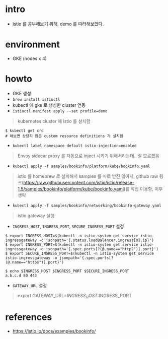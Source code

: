 # intro 
- istio 를 공부해보기 위해, demo 를 따라해보았다. 

# environment
- GKE (nodes x 4)

# howto 
- GKE 생성
- `brew install istioctl`
- kubectl 에 gke 로 생성한 cluster 연동 
- `istioctl manifest apply --set profile=demo`
> kubernetes cluster 에 istio 를 설치함 
```
$ kubectl get crd 
# 해보면 상당히 많은 custom resource definitions 가 설치됨
```

- `kubectl label namespace default istio-injection=enabled`
> Envoy sidecar proxy 를 자동으로 inject 시키기 위해서라는데.. 잘 모르겠음

- `kubectl apply -f samples/bookinfo/platform/kube/bookinfo.yaml`
> istio 를 homebrew 로 설치해서 samples 를 따로 받진 않아서, github raw 링크(https://raw.githubusercontent.com/istio/istio/release-1.5/samples/bookinfo/platform/kube/bookinfo.yaml)를 직접 이용함, 이후 생략

- `kubectl apply -f samples/bookinfo/networking/bookinfo-gateway.yaml`
> istio gateway 실행

- `INGRESS_HOST`, `INGRESS_PORT`, `SECURE_INGRESS_PORT` 설정
```
$ export INGRESS_HOST=$(kubectl -n istio-system get service istio-ingressgateway -o jsonpath='{.status.loadBalancer.ingress[0].ip}')
$ export INGRESS_PORT=$(kubectl -n istio-system get service istio-ingressgateway -o jsonpath='{.spec.ports[?(@.name=="http2")].port}')
$ export SECURE_INGRESS_PORT=$(kubectl -n istio-system get service istio-ingressgateway -o jsonpath='{.spec.ports[?(@.name=="https")].port}')

$ echo $INGRESS_HOST $INGRESS_PORT $SECURE_INGRESS_PORT
a.b.c.d 80 443
```
- `GATEWAY_URL` 설정 
> export GATEWAY_URL=$INGRESS_HOST:$INGRESS_PORT

# references
- https://istio.io/docs/examples/bookinfo/

